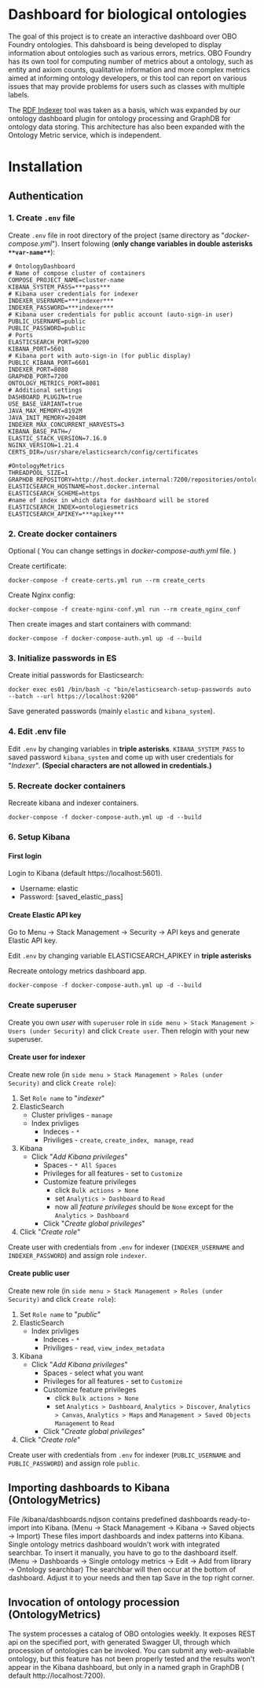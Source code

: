# Dashboard for biological ontologies

The goal of this project is to create an interactive dashboard over OBO Foundry ontologies. This dahsboard is being developed to display information about ontologies such as various errors, metrics.
OBO Foundry has its own tool for computing number of metrics about a ontology, such as entity and axiom counts, qualitative information and more complex metrics aimed at informing ontology developers, or this tool can report on various issues that may provide problems for users such as classes with multiple labels.

The [RDF Indexer](https://github.com/datagov-cz/dashboard-indexer) tool was taken as a basis, which was expanded by our ontology dashboard plugin for ontology processing and GraphDB for ontology data storing. This architecture has also been expanded with the Ontology Metric service, which is independent.

# Installation

## Authentication

### 1. Create `.env` file

Create `.env` file in root directory of the project (same directory as "*docker-compose.yml*"). Insert folowing (**only
change variables in double asterisks `**var-name**`**):

    # OntologyDashboard
    # Name of compose cluster of containers
    COMPOSE_PROJECT_NAME=cluster-name
    KIBANA_SYSTEM_PASS=***pass***
    # Kibana user credentials for indexer
    INDEXER_USERNAME=***indexer***
    INDEXER_PASSWORD=***indexer***
    # Kibana user credentials for public account (auto-sign-in user)
    PUBLIC_USERNAME=public
    PUBLIC_PASSWORD=public
    # Ports 
    ELASTICSEARCH_PORT=9200
    KIBANA_PORT=5601
    # Kibana port with auto-sign-in (for public display)
    PUBLIC_KIBANA_PORT=6601
    INDEXER_PORT=8080
    GRAPHDB_PORT=7200
    ONTOLOGY_METRICS_PORT=8081
    # Additional settings
    DASHBOARD_PLUGIN=true
    USE_BASE_VARIANT=true
    JAVA_MAX_MEMORY=8192M
    JAVA_INIT_MEMORY=2048M
    INDEXER_MAX_CONCURRENT_HARVESTS=3
    KIBANA_BASE_PATH=/
    ELASTIC_STACK_VERSION=7.16.0
    NGINX_VERSION=1.21.4
    CERTS_DIR=/usr/share/elasticsearch/config/certificates

    #OntologyMetrics
    THREADPOOL_SIZE=1
    GRAPHDB_REPOSITORY=http://host.docker.internal:7200/repositories/ontologiesmetrics
    ELASTICSEARCH_HOSTNAME=host.docker.internal
    ELASTICSEARCH_SCHEME=https
    #name of index in which data for dashboard will be stored
    ELASTICSEARCH_INDEX=ontologiesmetrics
    ELASTICSEARCH_APIKEY=***apikey***

### 2. Create docker containers

Optional ( You can change settings in *docker-compose-auth.yml* file. )

Create certificate:

    docker-compose -f create-certs.yml run --rm create_certs

Create Nginx config:

	docker-compose -f create-nginx-conf.yml run --rm create_nginx_conf

Then create images and start containers with command:

	docker-compose -f docker-compose-auth.yml up -d --build

### 3. Initialize passwords in ES

Create initial passwords for Elasticsearch:

	docker exec es01 /bin/bash -c "bin/elasticsearch-setup-passwords auto --batch --url https://localhost:9200"

Save generated passwords (mainly `elastic` and `kibana_system`).

### 4. Edit .env file

Edit `.env` by changing variables in **triple asterisks**. `KIBANA_SYSTEM_PASS` to saved password `kibana_system` and
come up with user credentials for "*Indexer*". **(Special characters are not allowed in credentials.)**

### 5. Recreate docker containers

Recreate kibana and indexer containers.

	docker-compose -f docker-compose-auth.yml up -d --build

### 6. Setup Kibana

#### First login

Login to Kibana (default https://localhost:5601).

- Username: elastic
- Password: [saved_elastic_pass]

#### Create Elastic API key 

Go to Menu -> Stack Management -> Security -> API keys and generate Elastic API key. 

Edit `.env` by changing variable ELASTICSEARCH_APIKEY in **triple asterisks**

Recreate ontology metrics dashboard app.

	docker-compose -f docker-compose-auth.yml up -d --build


### Create superuser

Create you own *user* with `superuser` role in `side menu > Stack Management > Users (under Security)` and
click `Create user`. Then relogin with your new superuser.

#### Create user for indexer

Create new role (in `side menu > Stack Management > Roles (under Security)` and click `Create role`):

1. Set `Role name` to "*indexer*"
2. ElasticSearch
    - Cluster privliges - `manage`
    - Index privliges
        - Indeces - `*`
        - Priviliges - `create`, `create_index`, ` manage`, `read`
3. Kibana
    - Click "*Add Kibana privileges*"
        - Spaces - `* All Spaces`
        - Privileges for all features - set to `Customize`
        - Customize feature privileges
            - click `Bulk actions > None`
            - set `Analytics > Dashboard` to `Read`
            - now all *feature privileges* should be `None` except for the `Analytics > Dashboard`
        - Click "*Create global privileges*"
4. Click "*Create role*"

Create user with credentials from `.env` for indexer (`INDEXER_USERNAME` and `INDEXER_PASSWORD`) and assign
role `indexer`.

#### Create public user

Create new role (in `side menu > Stack Management > Roles (under Security)` and click `Create role`):

1. Set `Role name` to "*public*"
2. ElasticSearch
    - Index privliges
        - Indeces - `*`
        - Priviliges - `read`, `view_index_metadata`
3. Kibana
    - Click "*Add Kibana privileges*"
        - Spaces - select what you want
        - Privileges for all features - set to `Customize`
        - Customize feature privileges
            - click `Bulk actions > None`
            - set `Analytics > Dashboard`, `Analytics > Discover`, `Analytics > Canvas`, `Analytics > Maps`
              and `Management > Saved Objects Management` to `Read`
        - Click "*Create global privileges*"
4. Click "*Create role*"

Create user with credentials from `.env` for indexer (`PUBLIC_USERNAME` and `PUBLIC_PASSWORD`) and assign role `public`.

## Importing dashboards to Kibana (OntologyMetrics)
File /kibana/dashboards.ndjson contains predefined dashboards ready-to-import into Kibana.
(Menu -> Stack Management -> Kibana -> Saved objects -> Import)
These files import dashboards and index patterns into Kibana. Single ontology metrics dashboard wouldn't work with integrated searchbar.
To insert it manually, you have to go to the dashboard itself.
(Menu -> Dashboards -> Single ontology metrics -> Edit -> Add from library -> Ontology searchbar)
The searchbar will then occur at the bottom of dashboard. Adjust it to your needs and then tap Save in the top right corner.

## Invocation of ontology procession (OntologyMetrics)
The system processes a catalog of OBO ontologies weekly. It exposes REST api on the specified port, with generated Swagger UI, through which procession of ontologies can be invoked.
You can submit any web-available ontology,
but this feature has not been properly tested and the results won't
appear in the Kibana dashboard, but only in a named graph in GraphDB ( default http://localhost:7200).
